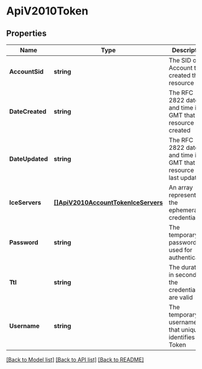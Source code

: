 # ApiV2010Token

## Properties

Name | Type | Description | Notes
------------ | ------------- | ------------- | -------------
**AccountSid** | **string** | The SID of the Account that created the resource |[optional] 
**DateCreated** | **string** | The RFC 2822 date and time in GMT that the resource was created |[optional] 
**DateUpdated** | **string** | The RFC 2822 date and time in GMT that the resource was last updated |[optional] 
**IceServers** | [**[]ApiV2010AccountTokenIceServers**](ApiV2010AccountTokenIceServers.md) | An array representing the ephemeral credentials |[optional] 
**Password** | **string** | The temporary password used for authenticating |[optional] 
**Ttl** | **string** | The duration in seconds the credentials are valid |[optional] 
**Username** | **string** | The temporary username that uniquely identifies a Token |[optional] 

[[Back to Model list]](../README.md#documentation-for-models) [[Back to API list]](../README.md#documentation-for-api-endpoints) [[Back to README]](../README.md)


